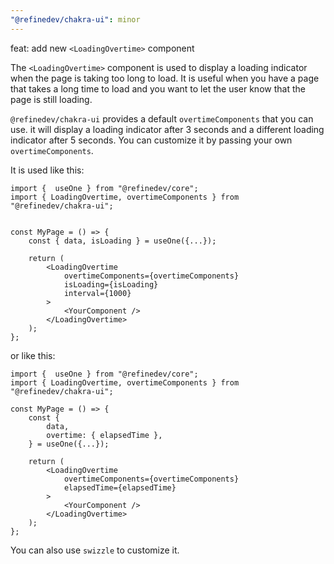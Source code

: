 ```yaml
---
"@refinedev/chakra-ui": minor
---
```


feat: add new `<LoadingOvertime>` component

The `<LoadingOvertime>` component is used to display a loading indicator when the page is taking too long to load. It is useful when you have a page that takes a long time to load and you want to let the user know that the page is still loading.

`@refinedev/chakra-ui` provides a default `overtimeComponents` that you can use. it will display a loading indicator after 3 seconds and a different loading indicator after 5 seconds. You can customize it by passing your own `overtimeComponents`.

It is used like this:

```tsx
import {  useOne } from "@refinedev/core";
import { LoadingOvertime, overtimeComponents } from "@refinedev/chakra-ui";


const MyPage = () => {
    const { data, isLoading } = useOne({...});

    return (
        <LoadingOvertime
            overtimeComponents={overtimeComponents}
            isLoading={isLoading}
            interval={1000}
        >
            <YourComponent />
        </LoadingOvertime>
    );
};
```

or like this:

```tsx
import {  useOne } from "@refinedev/core";
import { LoadingOvertime, overtimeComponents } from "@refinedev/chakra-ui";

const MyPage = () => {
    const {
        data,
        overtime: { elapsedTime },
    } = useOne({...});

    return (
        <LoadingOvertime
            overtimeComponents={overtimeComponents}
            elapsedTime={elapsedTime}
        >
            <YourComponent />
        </LoadingOvertime>
    );
};
```

You can also use `swizzle` to customize it.
